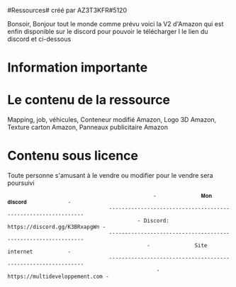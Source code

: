 #Ressources#		créé par AZ3T3KFR#5120


Bonsoir, Bonjour tout le monde comme prévu voici la V2 d'Amazon qui est enfin disponible sur le discord 
pour pouvoir le télécharger l le lien du discord et ci-dessous

# Information importante

# Le contenu de la ressource 
Mapping, 
job, 
véhicules,
Conteneur modifié Amazon,
Logo 3D Amazon,
Texture carton Amazon,
Panneaux publicitaire Amazon


# Contenu sous licence
Toute personne s'amusant à le vendre ou modifier pour le vendre sera poursuivi



  			                                      -              𝐌𝐨𝐧 𝐝𝐢𝐬𝐜𝐨𝐫𝐝             -
                                    --------------------------------------------------------------
	                                         - Discord: https://discord.gg/K3BRxapgWn -
                                    --------------------------------------------------------------
                                            	-              Site internet           -
                                    --------------------------------------------------------------
		                                           - https://multideveloppement.com -
